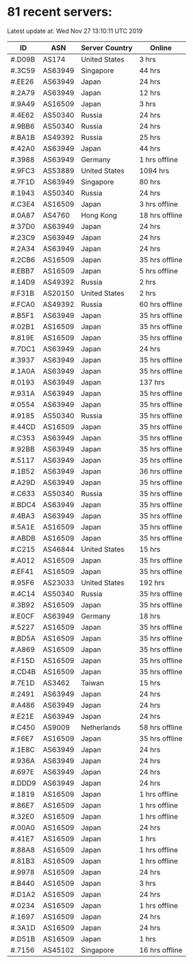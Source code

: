 # 81 recent servers:

Latest update at: Wed Nov 27 13:10:11 UTC 2019

| ID | ASN | Server Country | Online |
| -- | --- | -------------- | ------ |
| #.D09B | AS174 | United States | 3 hrs |
| #.3C59 | AS63949 | Singapore | 44 hrs |
| #.EE26 | AS63949 | Japan | 24 hrs |
| #.2A79 | AS63949 | Japan | 12 hrs |
| #.9A49 | AS16509 | Japan | 3 hrs |
| #.4E62 | AS50340 | Russia | 24 hrs |
| #.9BB6 | AS50340 | Russia | 24 hrs |
| #.BA1B | AS49392 | Russia | 25 hrs |
| #.42A0 | AS63949 | Japan | 44 hrs |
| #.3988 | AS63949 | Germany | 1 hrs offline |
| #.9FC3 | AS53889 | United States | 1094 hrs |
| #.7F1D | AS63949 | Singapore | 80 hrs |
| #.1943 | AS50340 | Russia | 24 hrs |
| #.C3E4 | AS16509 | Japan | 3 hrs offline |
| #.0A87 | AS4760 | Hong Kong | 18 hrs offline |
| #.37D0 | AS63949 | Japan | 24 hrs |
| #.23C9 | AS63949 | Japan | 24 hrs |
| #.2A34 | AS63949 | Japan | 24 hrs |
| #.2CB6 | AS16509 | Japan | 35 hrs offline |
| #.EBB7 | AS16509 | Japan | 5 hrs offline |
| #.14D9 | AS49392 | Russia | 2 hrs |
| #.F31B | AS20150 | United States | 2 hrs |
| #.FCA0 | AS49392 | Russia | 60 hrs offline |
| #.B5F1 | AS63949 | Japan | 35 hrs offline |
| #.02B1 | AS16509 | Japan | 35 hrs offline |
| #.819E | AS16509 | Japan | 35 hrs offline |
| #.7DC1 | AS63949 | Japan | 24 hrs |
| #.3937 | AS63949 | Japan | 35 hrs offline |
| #.1A0A | AS63949 | Japan | 35 hrs offline |
| #.0193 | AS63949 | Japan | 137 hrs |
| #.931A | AS63949 | Japan | 35 hrs offline |
| #.0554 | AS63949 | Japan | 35 hrs offline |
| #.9185 | AS50340 | Russia | 35 hrs offline |
| #.44CD | AS16509 | Japan | 35 hrs offline |
| #.C353 | AS63949 | Japan | 35 hrs offline |
| #.92BB | AS63949 | Japan | 35 hrs offline |
| #.5117 | AS63949 | Japan | 35 hrs offline |
| #.1B52 | AS63949 | Japan | 36 hrs offline |
| #.A29D | AS63949 | Japan | 35 hrs offline |
| #.C633 | AS50340 | Russia | 35 hrs offline |
| #.BDC4 | AS63949 | Japan | 35 hrs offline |
| #.4BA3 | AS63949 | Japan | 35 hrs offline |
| #.5A1E | AS16509 | Japan | 35 hrs offline |
| #.ABDB | AS16509 | Japan | 35 hrs offline |
| #.C215 | AS46844 | United States | 15 hrs |
| #.A012 | AS16509 | Japan | 35 hrs offline |
| #.EF41 | AS16509 | Japan | 35 hrs offline |
| #.95F6 | AS23033 | United States | 192 hrs |
| #.4C14 | AS50340 | Russia | 35 hrs offline |
| #.3B92 | AS16509 | Japan | 35 hrs offline |
| #.E0CF | AS63949 | Germany | 18 hrs |
| #.5227 | AS16509 | Japan | 35 hrs offline |
| #.BD5A | AS16509 | Japan | 35 hrs offline |
| #.A869 | AS16509 | Japan | 35 hrs offline |
| #.F15D | AS16509 | Japan | 35 hrs offline |
| #.CD4B | AS16509 | Japan | 35 hrs offline |
| #.7E1D | AS3462 | Taiwan | 15 hrs |
| #.2491 | AS63949 | Japan | 24 hrs |
| #.A486 | AS63949 | Japan | 24 hrs |
| #.E21E | AS63949 | Japan | 24 hrs |
| #.C450 | AS9009 | Netherlands | 58 hrs offline |
| #.F6E7 | AS16509 | Japan | 35 hrs offline |
| #.1E8C | AS63949 | Japan | 24 hrs |
| #.936A | AS63949 | Japan | 24 hrs |
| #.697E | AS63949 | Japan | 24 hrs |
| #.DDD9 | AS63949 | Japan | 24 hrs |
| #.1819 | AS16509 | Japan | 1 hrs offline |
| #.86E7 | AS16509 | Japan | 1 hrs offline |
| #.32E0 | AS16509 | Japan | 1 hrs offline |
| #.00A0 | AS16509 | Japan | 24 hrs |
| #.41E7 | AS16509 | Japan | 1 hrs |
| #.88A8 | AS16509 | Japan | 1 hrs offline |
| #.81B3 | AS16509 | Japan | 1 hrs offline |
| #.9978 | AS16509 | Japan | 24 hrs |
| #.B440 | AS16509 | Japan | 3 hrs |
| #.D1A2 | AS16509 | Japan | 24 hrs |
| #.0234 | AS16509 | Japan | 1 hrs offline |
| #.1697 | AS16509 | Japan | 24 hrs |
| #.3A1D | AS16509 | Japan | 24 hrs |
| #.D51B | AS16509 | Japan | 1 hrs |
| #.7156 | AS45102 | Singapore | 16 hrs offline |

